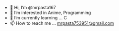 - 👋 Hi, I’m @mrpasta167
- 👀 I’m interested in Anime, Programming
- 🌱 I’m currently learning ... C
- 📫 How to reach me ... mrpasta753951@gmail.com

<!---
mrpasta167/mrpasta167 is a ✨ special ✨ repository because its `README.md` (this file) appears on your GitHub profile.
You can click the Preview link to take a look at your changes.
--->
